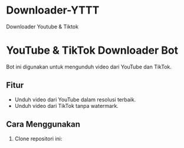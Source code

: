 # Downloader-YTTT
Downloader Youtube &amp; Tiktok
# YouTube & TikTok Downloader Bot

Bot ini digunakan untuk mengunduh video dari YouTube dan TikTok.

## Fitur
- Unduh video dari YouTube dalam resolusi terbaik.
- Unduh video dari TikTok tanpa watermark.

## Cara Menggunakan
1. Clone repositori ini:
